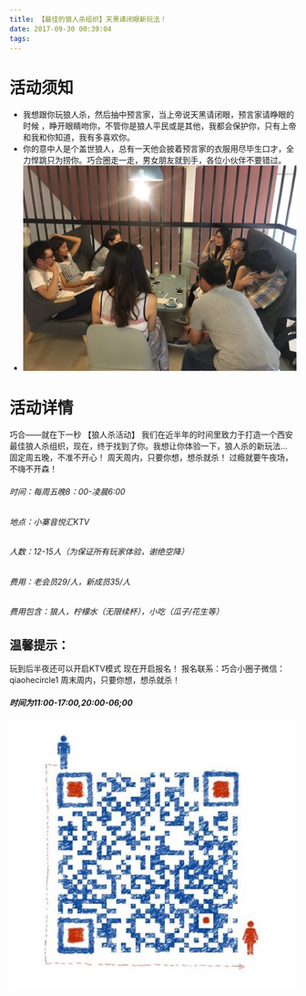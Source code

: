 ```yaml
---
title: 【最佳的狼人杀组织】天黑请闭眼新玩法！
date: 2017-09-30 00:39:04
tags:
---
```

# 活动须知

- 我想跟你玩狼人杀，然后抽中预言家，当上帝说天黑请闭眼，预言家请睁眼的时候 ，睁开眼睛吻你，不管你是狼人平民或是其他，我都会保护你，只有上帝和我和你知道，我有多喜欢你。
- 你的意中人是个盖世狼人，总有一天他会披着预言家的衣服用尽毕生口才，全力悍跳只为捞你。巧合圈走一走，男女朋友就到手，各位小伙伴不要错过。
- ![image](https://raw.githubusercontent.com/tongyuanfeng/qiaohe_web/master/img/photo/01dd02b3335d9291aef451c05c438a33b96b70d8df.jpg)
# 活动详情

巧合——就在下一秒
【狼人杀活动】
我们在近半年的时间里致力于打造一个西安最佳狼人杀组织，现在，终于找到了你。我想让你体验一下，狼人杀的新玩法…
固定周五晚，不准不开心！
周天周内，只要你想，想杀就杀！
过瘾就要午夜场，不嗨不开森！
###### 时间：每周五晚8：00-凌晨6:00
###### 地点：小寨音悦汇KTV
###### 人数：12-15人（为保证所有玩家体验，谢绝空降）
###### 费用：老会员29/人，新成员35/人
###### 费用包含：狼人，柠檬水（无限续杯），小吃（瓜子/花生等）

## 温馨提示：
玩到后半夜还可以开启KTV模式
现在开启报名！
报名联系：巧合小圈子微信：qiaohecircle1
周末周内，只要你想，想杀就杀！
##### 时间为11:00-17:00,20:00-06;00

![image](https://raw.githubusercontent.com/tongyuanfeng/qiaohe_web/master/img/add_weixinjpg.jpg)